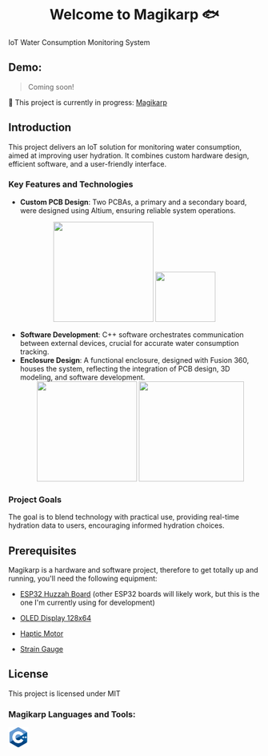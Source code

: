 <h1 align="center">Welcome to Magikarp 🐟</h1>
IoT Water Consumption Monitoring System

<h2 align="left">Demo:</h2>

> Coming soon!

🔭 This project is currently in progress: [Magikarp](https://github.com/e-chesoni/Magikarp/blob/main/README.md)

## Introduction
This project delivers an IoT solution for monitoring water consumption, aimed at improving user hydration. It combines custom hardware design, efficient software, and a user-friendly interface.

### Key Features and Technologies
- **Custom PCB Design**: Two PCBAs, a primary and a secondary board, were designed using Altium, ensuring reliable system operations.
<div align="center">
  <img src="https://github.com/e-chesoni/Magikarp/assets/57457528/ddd8297d-654e-4826-99ca-1f9fcfcbfcfe" width="200" height="200">
  <img src="https://github.com/e-chesoni/Magikarp/assets/57457528/f169cb7c-c1af-406b-a383-3ecaaf9d2b25" width="120" height="100">
</div>
  
- **Software Development**: C++ software orchestrates communication between external devices, crucial for accurate water consumption tracking.
- **Enclosure Design**: A functional enclosure, designed with Fusion 360, houses the system, reflecting the integration of PCB design, 3D modeling, and software development.
  <div align="center">
    <img src="https://github.com/e-chesoni/Magikarp/assets/57457528/270ac8a0-35ea-4e9f-a2d4-c866d3ac4c68" width="200" height="200">
    <img src="https://github.com/e-chesoni/Magikarp/assets/57457528/7f4c60a4-b7ad-4ff5-bbeb-27715bf1687d" width="210" height="200">
  </div>
  
### Project Goals
The goal is to blend technology with practical use, providing real-time hydration data to users, encouraging informed hydration choices.

## Prerequisites
Magikarp is a hardware and software project, therefore to get totally up and running, you'll need the following equipment:

- [ESP32 Huzzah Board](https://www.adafruit.com/product/3405?gclid=Cj0KCQjw7PCjBhDwARIsANo7CgmkGsc5c8LHFNAAV5n93fKwmBXyMqiryFoV63J6RRm2t-V31lj0YPgaAg4qEALw_wcB) (other ESP32 boards will likely work, but this is the one I'm currently using for development)

- [OLED Display 128x64](https://www.amazon.com/HiLetgo-Serial-128X64-Display-Color/dp/B06XRCQZRX/ref=asc_df_B06XRBTBTB/?tag=&linkCode=df0&hvadid=312232463708&hvpos=&hvnetw=g&hvrand=9327116044126620701&hvpone=&hvptwo=&hvqmt=&hvdev=c&hvdvcmdl=&hvlocint=&hvlocphy=9031296&hvtargid=pla-563271619351&ref=&adgrpid=57656765450&th=1)

- [Haptic Motor](https://www.digikey.com/en/products/detail/adafruit-industries-llc/1201/5353637?utm_adgroup=Motors%20-%20AC%2C%20DC&utm_source=google&utm_medium=cpc&utm_campaign=Shopping_Product_Motors%2C%20Solenoids%2C%20Driver%20Boards%2FModules&utm_term=&utm_content=Motors%20-%20AC%2C%20DC&gclid=Cj0KCQjw7PCjBhDwARIsANo7CgmI1yvqYmQH7bGNtR9QBKUl9g-SWV2ruXNPQmADvpZROoutBAh-ZE8aAqxtEALw_wcB)

- [Strain Gauge](https://www.amazon.com/CenryKay-Strain-Resistance-Sensor-BF350-3AA/dp/B09Z2B6DRY/ref=asc_df_B09Z2B6DRY/?tag=hyprod-20&linkCode=df0&hvadid=652736743363&hvpos=&hvnetw=g&hvrand=6882561500276193332&hvpone=&hvptwo=&hvqmt=&hvdev=c&hvdvcmdl=&hvlocint=&hvlocphy=9031296&hvtargid=pla-1788874165606&psc=1&gclid=Cj0KCQjw7PCjBhDwARIsANo7CgkeAqW2610KaGOGEonc9G6W-V2dJFAPyvHuertCg3w4Y9uxVLkvni8aAlImEALw_wcB)

## License
This project is licensed under MIT

<h3 align="left">Magikarp Languages and Tools:</h3>
<p align="left"> <a href="https://www.w3schools.com/cpp/" target="_blank" rel="noreferrer"> <img src="https://raw.githubusercontent.com/devicons/devicon/master/icons/cplusplus/cplusplus-original.svg" alt="cplusplus" width="40" height="40"/> </a> </p>
